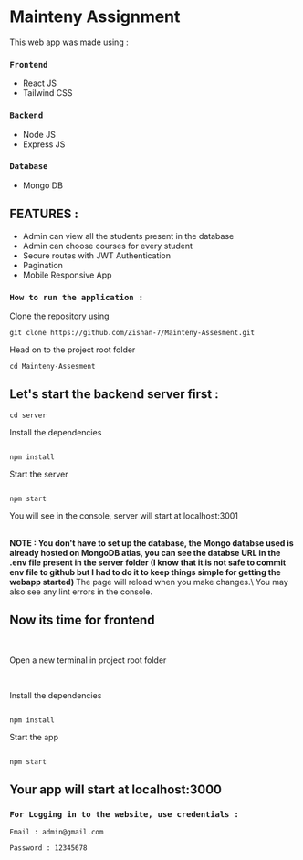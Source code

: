 # Mainteny Assignment

This web app was made using :

### `Frontend`

- React JS
- Tailwind CSS

### `Backend`

- Node JS
- Express JS

### `Database`

- Mongo DB

## FEATURES :

- Admin can view all the students present in the database
- Admin can choose courses for every student
- Secure routes with JWT Authentication
- Pagination
- Mobile Responsive App

### `How to run the application : `

Clone the repository using

```
git clone https://github.com/Zishan-7/Mainteny-Assesment.git
```

Head on to the project root folder

```
cd Mainteny-Assesment

```

## Let's start the backend server first :

```
cd server

```

Install the dependencies

```

npm install

```

Start the server

```

npm start

```

You will see in the console, server will start at localhost:3001

<br>

<b>
NOTE : You don't have to set up the database, the Mongo databse used is already hosted on MongoDB atlas, you can see the databse URL in the .env file present in the server folder (I know that it is not safe to commit env file to github but I had to do it to keep things simple for getting the webapp started)
</b>
The page will reload when you make changes.\
You may also see any lint errors in the console.

<br>

## Now its time for frontend

<br>

Open a new terminal in project root folder

<br>

Install the dependencies

```

npm install

```

Start the app

```

npm start

```

## Your app will start at localhost:3000

### `For Logging in to the website, use credentials : `

```
Email : admin@gmail.com

Password : 12345678
```
